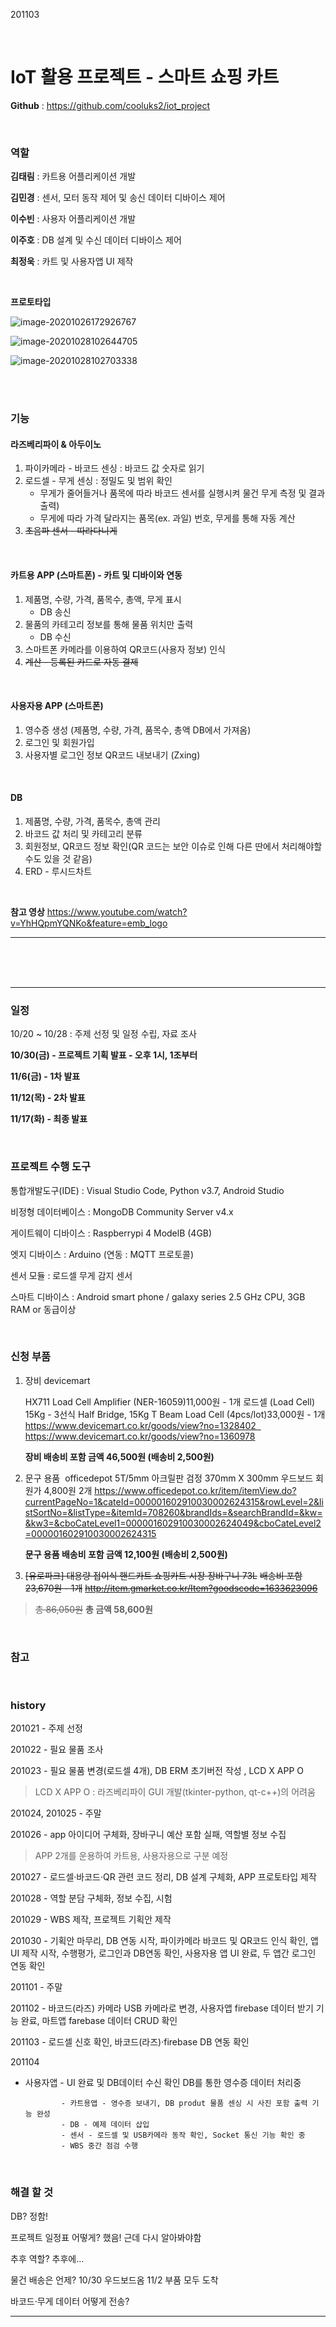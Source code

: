 201103

<br>

# IoT 활용 프로젝트 - 스마트 쇼핑 카트

**Github** : https://github.com/cooluks2/iot_project

<br>

### 역할

**김태림** : 카트용 어플리케이션 개발

**김민경** : 센서, 모터 동작 제어 및 송신 데이터 디바이스 제어

**이수빈** : 사용자 어플리케이션 개발

**이주호** : DB 설계 및 수신 데이터 디바이스 제어

**최정욱** : 카트 및 사용자앱 UI 제작

<br>

**프로토타입**

![image-20201026172926767](README.assets/image-20201026172926767.png)   

![image-20201028102644705](README.assets/image-20201028102644705.png)  

![image-20201028102703338](README.assets/image-20201028102703338.png)  

<br>

<br>

### 기능

#### 라즈베리파이 & 아두이노

1.  파이카메라 - 바코드 센싱 : 바코드 값 숫자로 읽기
2.  로드셀 - 무게 센싱 : 정밀도 및 범위 확인
    -   무게가 줄어들거나 품목에 따라 바코드 센서를 실행시켜 물건 무게 측정 및 결과 출력)
    -   무게에 따라 가격 달라지는 품목(ex. 과일) 번호, 무게를 통해 자동 계산
3.  ~~초음파 센서 - 따라다니게~~

<br>

#### **카트용 APP (스마트폰)** - 카트 및 디바이와 연동

1.  제품명, 수량, 가격, 품목수, 총액, 무게 표시
    -   DB 송신
2.  물품의 카테고리 정보를 통해 물품 위치만 출력
    -   DB 수신
3.  스마트폰 카메라를 이용하여 QR코드(사용자 정보) 인식
4.  ~~계산 - 등록된 카드로 자동 결제~~

<br>

#### **사용자용 APP** (스마트폰)

1.  영수증 생성 (제품명, 수량, 가격, 품목수, 총액 DB에서 가져옴)
2.  로그인 및 회원가입
3.  사용자별 로그인 정보 QR코드 내보내기 (Zxing)

<br>

#### DB

1.  제품명, 수량, 가격, 품목수, 총액 관리
2.  바코드 값 처리 및 카테고리 분류
3.  회원정보, QR코드 정보 확인(QR 코드는 보안 이슈로 인해 다른 딴에서 처리해야할 수도 있을 것 같음)
4.  ERD - 루시드차트

<br>

**참고 영상**
https://www.youtube.com/watch?v=YhHQpmYQNKo&feature=emb_logo

---

<br>

<br>

<br>

---

### 일정

10/20 ~ 10/28 : 주제 선정 및 일정 수립, 자료 조사

**10/30(금) - 프로젝트 기획 발표 - 오후 1시, 1조부터**

**11/6(금) - 1차 발표**

**11/12(목) - 2차 발표**

**11/17(화) - 최종 발표**

<br>

### 프로젝트 수행 도구

통합개발도구(IDE) : Visual Studio Code, Python v3.7, Android Studio

비정형 데이터베이스 : MongoDB Community Server v4.x

게이트웨이 디바이스 : Raspberrypi 4 ModelB (4GB)

엣지 디바이스 : Arduino (연동 : MQTT 프로토콜)

센서 모듈 : 로드셀 무게 감지 센서

스마트 디바이스 : Android smart phone / galaxy series 2.5 GHz CPU, 3GB RAM or 동급이상

<br>

### 신청 부품

1.  장비 devicemart

    HX711 Load Cell Amplifier (NER-16059)11,000원 - 1개 로드셀 (Load Cell) 15Kg - 3선식 Half Bridge, 15Kg T Beam Load Cell (4pcs/lot)33,000원 - 1개
    https://www.devicemart.co.kr/goods/view?no=1328402  
    https://www.devicemart.co.kr/goods/view?no=1360978

    **장비 배송비 포함 금액 46,500원 (배송비 2,500원)**


2.  문구 용품  officedepot
    5T/5mm 아크릴판 검정 370mm X 300mm 우드보드 회원가 4,800원 2개
    https://www.officedepot.co.kr/item/itemView.do?currentPageNo=1&cateId=000001602910030002624315&rowLevel=2&listSortNo=&listType=&itemId=708260&brandIds=&searchBrandId=&kw=&kw3=&cboCateLevel1=000001602910030002624049&cboCateLevel2=000001602910030002624315

    **문구 용품 배송비 포함 금액 12,100원 (배송비 2,500원)**


3.  ~~[유로파크] 대용량 접이식 핸드카트 쇼핑카트 시장 장바구니 73L~~
    ~~배송비 포함 23,670원 - 1개~~
    ~~http://item.gmarket.co.kr/Item?goodscode=1633623096~~

>   ~~총 86,050원~~ **총 금액 58,600원**

<br>

### 참고

<br>

### **history**

201021 - 주제 선정

201022 - 필요 물품 조사

201023 - 필요 물품 변경(로드셀 4개), DB ERM 초기버전 작성 , LCD X APP O

>   LCD X APP O : 라즈베리파이 GUI 개발(tkinter-python, qt-c++)의 어려움

201024, 201025 - 주말

201026 - app 아이디어 구체화, 장바구니 예산 포함 실패, 역할별 정보 수집

>   APP 2개를 운용하여 카트용, 사용자용으로 구분 예정

201027 - 로드셀·바코드·QR 관련 코드 정리, DB 설계 구체화, APP 프로토타입 제작

201028 - 역할 분담 구체화, 정보 수집, 시험

201029 - WBS 제작, 프로젝트 기획안 제작

201030 - 기획안 마무리, DB 연동 시작, 파이카메라 바코드 및 QR코드 인식 확인, 앱 UI 제작 시작, 수행평가, 로그인과 DB연동 확인, 사용자용 앱 UI 완료, 두 앱간 로그인 연동 확인

201101 - 주말

201102 - 바코드(라즈) 카메라 USB 카메라로 변경, 사용자앱 firebase 데이터 받기 기능 완료, 마트앱 farebase 데이터 CRUD 확인

201103 - 로드셀 신호 확인, 바코드(라즈)·firebase DB 연동 확인

201104 

- 사용자앱 - UI 완료 및 DB데이터 수신 확인 DB를 통한 영수증 데이터 처리중

              - 카트용앱 - 영수증 보내기, DB produt 물품 센싱 시 사진 포함 출력 기능 완성
              - DB - 예제 데이터 삽입
              - 센서 - 로드셀 및 USB카메라 동작 확인, Socket 통신 기능 확인 중
              - WBS 중간 점검 수행 

<br>

### **해결 할 것**

DB? 정함!

프로젝트 일정표 어떻게? 했음! 근데 다시 알아봐야함

추후 역할? 추후에...

물건 배송은 언제? 10/30 우드보드옴 11/2 부품 모두 도착

바코드·무게 데이터 어떻게 전송?

---
